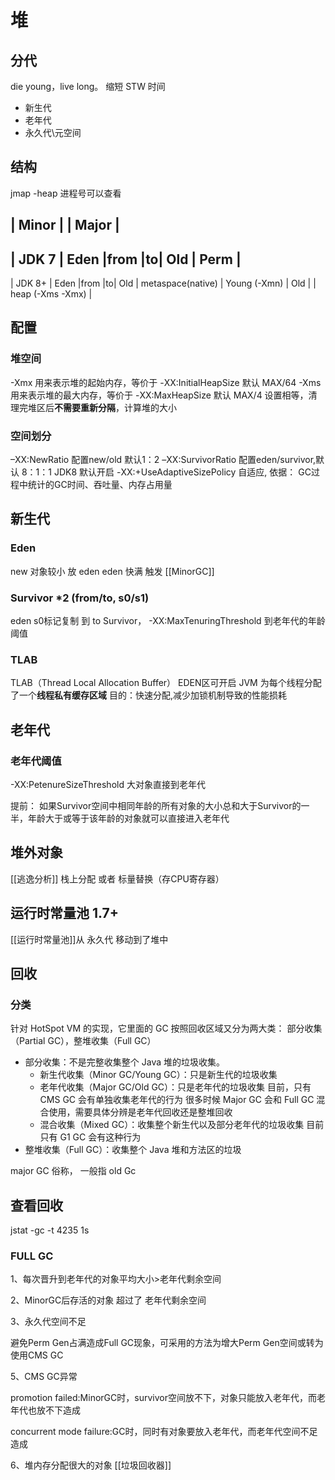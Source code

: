 # 堆
## 分代
die young，live long。
缩短 STW 时间

 - 新生代
 - 老年代
 - 永久代\元空间 

## 结构
jmap -heap 进程号可以查看

|    Minor    |  |   Major      |
-------------------------------------
| JDK 7
| Eden  |from |to|   Old        |   Perm  |
-------------------------------------
| JDK 8+
| Eden  |from |to|   Old        |  metaspace(native) 
| Young (-Xmn)   |   Old        | 
|           heap  (-Xms -Xmx)   |

## 配置
### 堆空间
-Xmx 用来表示堆的起始内存，等价于 -XX:InitialHeapSize 默认 MAX/64
-Xms 用来表示堆的最大内存，等价于 -XX:MaxHeapSize 默认 MAX/4
设置相等，清理完堆区后**不需要重新分隔**，计算堆的大小

### 空间划分
–XX:NewRatio 配置new/old 默认1：2
–XX:SurvivorRatio 配置eden/survivor,默认 8：1：1
JDK8 默认开启 -XX:+UseAdaptiveSizePolicy  自适应,
依据： GC过程中统计的GC时间、吞吐量、内存占用量

## 新生代
### Eden 
new 对象较小 放 eden
eden 快满 触发 [[MinorGC]]

### Survivor *2  (from/to, s0/s1)
eden s0标记复制 到 to Survivor，
-XX:MaxTenuringThreshold 到老年代的年龄阈值

### TLAB
TLAB（Thread Local Allocation Buffer）
EDEN区可开启 JVM 为每个线程分配了一个**线程私有缓存区域**
目的：快速分配,减少加锁机制导致的性能损耗
## 老年代
### 老年代阈值
-XX:PetenureSizeThreshold 大对象直接到老年代

提前： 如果Survivor空间中相同年龄的所有对象的大小总和大于Survivor的一半，年龄大于或等于该年龄的对象就可以直接进入老年代

## 堆外对象
[[逃逸分析]] 栈上分配 或者 标量替换（存CPU寄存器）

## 运行时常量池 1.7+
[[运行时常量池]]从 永久代 移动到了堆中

## 回收
### 分类
针对 HotSpot VM 的实现，它里面的 GC 按照回收区域又分为两大类：
部分收集（Partial GC），整堆收集（Full  GC） 
 - 部分收集：不是完整收集整个 Java 堆的垃圾收集。
    - 新生代收集（Minor GC/Young GC）：只是新生代的垃圾收集 
    - 老年代收集（Major GC/Old GC）：只是老年代的垃圾收集
        目前，只有 CMS GC 会有单独收集老年代的行为 
        很多时候 Major GC 会和 Full GC  混合使用，需要具体分辨是老年代回收还是整堆回收
    - 混合收集（Mixed GC）：收集整个新生代以及部分老年代的垃圾收集
        目前只有 G1 GC 会有这种行为 
 - 整堆收集（Full GC）：收集整个 Java 堆和方法区的垃圾 

 major GC 俗称， 一般指 old Gc

## 查看回收
jstat -gc -t 4235 1s



### FULL GC


1、每次晋升到老年代的对象平均大小>老年代剩余空间

2、MinorGC后存活的对象 超过了 老年代剩余空间

3、永久代空间不足

避免Perm Gen占满造成Full GC现象，可采用的方法为增大Perm Gen空间或转为使用CMS GC

5、CMS GC异常

promotion failed:MinorGC时，survivor空间放不下，对象只能放入老年代，而老年代也放不下造成

concurrent mode failure:GC时，同时有对象要放入老年代，而老年代空间不足造成

6、堆内存分配很大的对象
[[垃圾回收器]]
